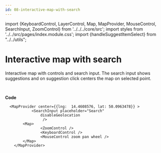 ```yaml
---
id: 08-interactive-map-with-search
---
```


import {KeyboardControl, LayerControl, Map, MapProvider, MouseControl, SearchInput, ZoomControl} from '../../../core/src';
import styles from '../../src/pages/index.module.css';
import {handleSuggestItemSelect} from "../../utils";

# Interactive map with search

Interactive map with controls and search input. The search input shows suggestions and on suggestion click centers the map on selected point.

<div>
  <section className={styles.sMap}>
    <MapProvider center={{lng:  14.4608576, lat: 50.0963478}}	>
			<SearchInput placeholder="Search"
    				disableGeolocation
    			 />
    	<Map>
				<ZoomControl />
				<KeyboardControl />
				<MouseControl zoom pan wheel />
    	</Map>
    </MapProvider>
	</section>
</div>

<br/>

**Code**

```
  <MapProvider center={{lng:  14.4608576, lat: 50.0963478}}	>
			<SearchInput placeholder="Search"
    			disableGeolocation
    			 />
    	<Map>
				<ZoomControl />
				<KeyboardControl />
				<MouseControl zoom pan wheel />
    	</Map>
    </MapProvider>
```
